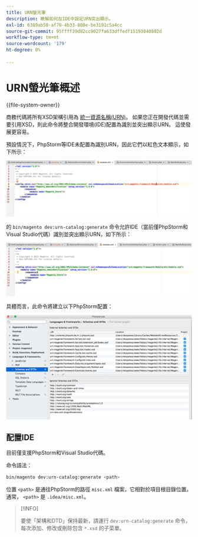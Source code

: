 ```yaml
---
title: URN螢光筆
description: 瞭解如何在IDE中設定URN突出顯示。
exl-id: 6389ab58-af70-4b33-800e-be3191c5a4cc
source-git-commit: 95ffff39d82cc9027fa633dffedf15193040802d
workflow-type: tm+mt
source-wordcount: '179'
ht-degree: 0%

---
```


# URN螢光筆概述

{{file-system-owner}}

商務代碼將所有XSD架構引用為 [統一資源名稱(URN)](https://www.ietf.org/rfc/rfc2141.txt)。 如果您正在開發代碼並需要引用XSD，則此命令將整合開發環境(IDE)配置為識別並突出顯示URN。 這使發展更容易。

預設情況下，PhpStorm等IDE未配置為識別URN，因此它們以紅色文本顯示，如下所示：

![PhpStorm未配置為識別URN](../../assets/configuration/urn-before.png)

的 `bin/magento dev:urn-catalog:generate` 命令允許IDE（當前僅PhpStorm和Visual Studio代碼）識別並突出顯示URN，如下所示：

![啟用IDE以識別URN](../../assets/configuration/urn-after.png)

具體而言，此命令將建立以下PhpStorm配置：

![PhpStorm配置示例](../../assets/configuration/urn-settings.png)

## 配置IDE

目前僅支援PhpStorm和Visual Studio代碼。

命令語法：

```bash
bin/magento dev:urn-catalog:generate <path>
```

位置 `<path>` 是通往PhpStorm的路徑 `misc.xml` 檔案，它相對於項目根目錄位置。 通常， `<path>` 是 `.idea/misc.xml`。

>[!INFO]
>
>要使「架構和DTD」保持最新，請運行 `dev:urn-catalog:generate` 命令，每次添加、修改或刪除包含 `*.xsd` 的子菜單。
